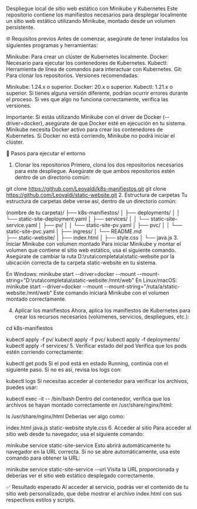 Despliegue local de sitio web estático con Minikube y Kubernetes
Este repositorio contiene los manifiestos necesarios para desplegar localmente un sitio web estático utilizando Minikube, montado desde un volumen persistente.

🌐 Requisitos previos
Antes de comenzar, asegúrate de tener instalados los siguientes programas y herramientas:

Minikube: Para crear un clúster de Kubernetes localmente.
Docker: Necesario para ejecutar los contenedores de Kubernetes.
Kubectl: Herramienta de línea de comandos para interactuar con Kubernetes.
Git: Para clonar los repositorios.
Versiones recomendadas:

Minikube: 1.24.x o superior.
Docker: 20.x o superior.
Kubectl: 1.21.x o superior.
Si tienes alguna versión diferente, podrían ocurrir errores durante el proceso. Si ves que algo no funciona correctamente, verifica las versiones.

Importante: Si estás utilizando Minikube con el driver de Docker (--driver=docker), asegúrate de que Docker esté en ejecución en tu sistema. Minikube necesita Docker activo para crear los contenedores de Kubernetes. Si Docker no está corriendo, Minikube no podrá iniciar el clúster.

🚀 Pasos para ejecutar el entorno
1. Clonar los repositorios
Primero, clona los dos repositorios necesarios para este despliegue. Asegúrate de que ambos repositorios estén dentro de un directorio común:

git clone https://github.com/Leovaldi/k8s-manifiestos.git
git clone https://github.com/Leovaldi/static-website.git
2. Estructura de carpetas
Tu estructura de carpetas debe verse así, dentro de un directorio común:

(nombre de tu carpeta)/
├── k8s-manifiestos/
│   ├── deployments/
│   │   └── static-site-deployment.yaml
│   ├── services/
│   │   └── static-site-service.yaml
│   ├── pv/
│   │   └── static-site-pv.yaml
│   ├── pvc/
│   │   └── static-site-pvc.yaml
│   ├── ingress/
│   └── README.md  
├── static-website/
│   ├── index.html
│   ├── style.css
│   └── java.js
3. Iniciar Minikube con volumen montado
Para iniciar Minikube y montar el volumen que contiene el sitio web estático, usa el siguiente comando. Asegúrate de cambiar la ruta D:\ruta\completa\a\static-website por la ubicación correcta de tu carpeta static-website en tu sistema.

En Windows:
minikube start --driver=docker --mount --mount-string="D:\ruta\completa\a\static-website:/mnt/web"
En Linux/macOS:
minikube start --driver=docker --mount --mount-string="/ruta/a/static-website:/mnt/web"
Este comando iniciará Minikube con el volumen montado correctamente.

4. Aplicar los manifiestos
Ahora, aplica los manifiestos de Kubernetes para crear los recursos necesarios (volúmenes, servicios, despliegues, etc.):

cd k8s-manifiestos

kubectl apply -f pv/
kubectl apply -f pvc/
kubectl apply -f deployments/
kubectl apply -f services/
5. Verificar estado del pod
Verifica que los pods estén corriendo correctamente:

kubectl get pods
Si el pod está en estado Running, continúa con el siguiente paso. Si no es así, revisa los logs con:

kubectl logs <nombre-del-pod>
Si necesitas acceder al contenedor para verificar los archivos, puedes usar:

kubectl exec -it <nombre-del-pod> -- /bin/bash
Dentro del contenedor, verifica que los archivos se hayan montado correctamente en /usr/share/nginx/html:

ls /usr/share/nginx/html
Deberías ver algo como:

index.html  java.js  static-website  style.css
6. Acceder al sitio
Para acceder al sitio web desde tu navegador, usa el siguiente comando:

minikube service static-site-service
Esto abrirá automáticamente tu navegador en la URL correcta. Si no se abre automáticamente, usa este comando para obtener la URL:

minikube service static-site-service --url
Visita la URL proporcionada y deberías ver el sitio web estático desplegado correctamente.

✅ Resultado esperado
Al acceder al servicio, podrás ver el contenido de tu sitio web personalizado, que debe mostrar el archivo index.html con sus respectivos estilos y scripts.
